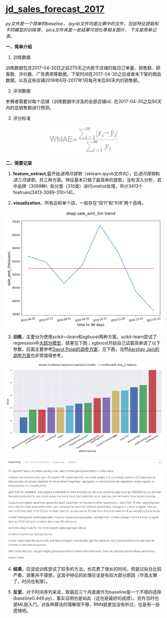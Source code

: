 # [jd_sales_forecast_2017](https://jdder.jd.com/index/jddDetail?matchId=0890e7edc3c840ea9351e9d736da1e16)


*py文件是一个简单的baseline，*
*ipynb文件均是比赛中的文件，包括特征提取和不同模型的训练等，*
*pics文件夹是一些结果可视化等相关图片，*
*下文是简单记录。*


**一、简单介绍**

1. 训练数据

训练数据包含2017-04-30日之前270天之内若干店铺的每日订单量、销售额、顾客数、评价数、广告费用等数据，下架时间在2017-04-30之后或者未下架的商品数据，以及这些店铺2016年6月-2017年1月每月末后90天内的销售额。

2. 评测数据

参赛者需要对每个店铺（训练数据中涉及的全部店铺id）在2017-04-30之后90天内的总销售额进行预测。

3. 评分标准
<p align='center'>
   <img src=pics/sample_score.png>
</p>

**二、简要记录**

1. **feature_extract**,最开始*逐两月提取*（sklearn.ipynb文件内），后*逐月提取*和*逐三月提取*，共三种方案。特征基本只做了最简单的提取，没有深入分析，其中品牌（3089种）和分类（310类）进行onehot处理，共计3413个featrues(3413-3089-310=14)。

2. **visualization**，所有店和单个店，一般存在“双11”和“618”两个高峰。
<p align='center'>
   <img src=pics/sales_amt_3m_shop1148.png>
</p>

3. **训练**，主要分为使用*scikit—learn*和*xgboost*两种方案。scikit-learn尝试了regression中[大部分模型](http://scikit-learn.org/stable/supervised_learning.html#supervised-learning)，结果见下图；xgboost开始自己试着简单调了以下参数，后面主要参考[Davut Polat的调参方案](https://www.kaggle.com/c/bnp-paribas-cardif-claims-management/discussion/19083)，见下图，当然[Aarshay Jain的调参方案](https://www.analyticsvidhya.com/blog/2016/03/complete-guide-parameter-tuning-xgboost-with-codes-python/)也非常值得参考。
<p align='center'>
   <img src=pics/sklearn23_SI.png>
</p>
<p align='center'>
   <img src=pics/Davut_tuning.png>
</p>

4. **结果**，应该说训练尝试了较多的方法，也花费了很长的时间，但是过拟合比较严重，效果并不理想，这其中特征的处理应该是有较大部分原因（毕竟太懒了，时间也有限）。

5. **反思**，对于时间序列来说，取最后三个月直接作为baseline是一个不错的选择(baseline0.449.py)，事实证明也是如此（这也是最好的成绩）。另外当时也是ML刚入门，对各种算法的理解很不够，RNN就更加没有听过，也是有一些遗憾吧。
